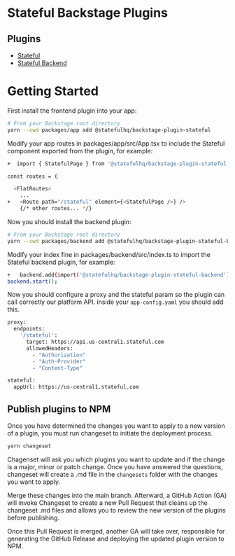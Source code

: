 # Stateful Backstage Plugins

## Plugins

- [Stateful](plugins/stateful/README.md)
- [Stateful Backend](plugins/stateful-backend/README.md)

# Getting Started

First install the frontend plugin into your app:

```sh {"id":"01HXYGSDS7TVH8EGWQS9QP9C5G"}
# From your Backstage root directory
yarn --cwd packages/app add @statefulhq/backstage-plugin-stateful
```

Modify your app routes in packages/app/src/App.tsx to include the Stateful component exported from the plugin, for example:

```sh {"id":"01HXYGWX7BKS5K8DMHJKAJQTGK"}
+  import { StatefulPage } from '@statefulhq/backstage-plugin-stateful';

const routes = (

  <FlatRoutes>
    ...
+   <Route path="/stateful" element={<StatefulPage />} />
    {/* other routes... */}
```

Now you should install the backend plugin:

```sh {"id":"01HXYHKZ2KTPJ5YGCDVT13S5XZ"}
# From your Backstage root directory
yarn --cwd packages/backend add @statefulhq/backstage-plugin-stateful-backend
```

Modify your index fine in packages/backend/src/index.ts to import the Stateful backend plugin, for example:

```sh {"id":"01HXYJ5582YV1FJF0ADBG17X62"}
+   backend.add(import('@statefulhq/backstage-plugin-stateful-backend'));
backend.start();
```

Now you should configure a proxy and the stateful param so the plugin can call correctly our platform API. inside your `app-config.yaml` you should add this.

```sh {"id":"01HXYHQF8BSN02M018ZNFKABF4"}
proxy:
  endpoints:
    '/stateful':
      target: https://api.us-central1.stateful.com
      allowedHeaders:
        - "Authorization"
        - "Auth-Provider"
        - "Content-Type"

stateful:
  appUrl: https://us-central1.stateful.com


```

## Publish plugins to NPM

Once you have determined the changes you want to apply to a new version of a plugin, you must run changeset to initiate the deployment process.

```sh {"id":"01HXFA2X9Y008Y4K323EXFZE9C","name":"run-cs"}
yarn changeset
```

Chagenset will ask you which plugins you want to update and if the change is a major, minor or patch change. Once you have answered the questions, changeset will create a .md file in the `changesets` folder with the changes you want to apply.

Merge these changes into the main branch. Afterward, a GitHub Action (GA) will invoke Changeset to create a new Pull Request that cleans up the changeset .md files and allows you to review the new version of the plugins before publishing.

Once this Pull Request is merged, another GA will take over, responsible for generating the GitHub Release and deploying the updated plugin version to NPM.
